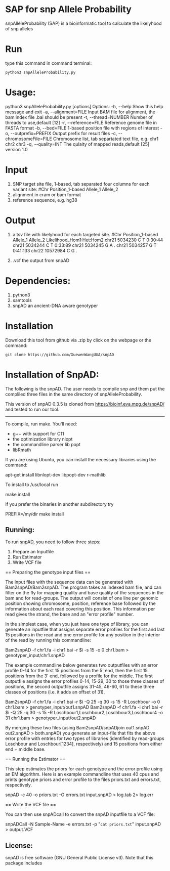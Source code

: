 
# SAP for snp Allele Probability

snpAlleleProbability (SAP) is a bioinformatic tool to calculate the likelyhood of snp alleles

# Run
type this command in command terminal:

`python3 snpAlleleProbability.py`

# Usage: 
 python3 snpAlleleProbability.py [options]
    Options:
    -h, --help                  Show this help message and exit
    -a, --alignment=FILE        Input BAM file for alignment, the bam index file .bai should be present
    -t, --thread=NUMBER         Number of threads to use,default [12]
    -r, --reference=FILE        Reference genome file in FASTA format
    -b, --bed=FILE              1-based position file with regions of interest
    -o, --outprefix=PREFIX      Output prefix for result files
    -c, --chromosomeFile=FILE   Chromosome list, tab separtated text file, e.g. chr1 chr2 chr3
    -q, --quality=INT           The qulaity of mapped reads,default [25]
    version 1.0


# Input

1. SNP target site file, 1-based, tab separated four columns for each variant site: #Chr	Position_1-based	Allele_1	Allele_2
2. alignment in cram or bam format
3. reference sequence, e.g. hg38


# Output
 1.  a tsv file with likelyhood for each targeted site. 
  #Chr	Position_1-based	Allele_1	Allele_2	Likelihood_Hom1:Het:Hom2
  chr21	5034230	C	T	0:30:44
  chr21	5034244	C	T	0:33:89
  chr21	5034245	G	A	.
  chr21	5034257	G	T	0:41:133
  chr22	10572984	C	G	.

2. .vcf the output from snpAD
   

# Dependencies: 
1. python3
2. samtools
3. snpAD an ancient-DNA aware genotyper


# Installation

Download this tool from github via .zip by click on the webpage or the command:

`git clone https://github.com/XuewenWangUGA/snpAD`

# Installation of SnpAD:
The following is the snpAD. The user needs to compile snp and them put the compliled three files in the same directory of snpAlleleProbability.

This version of snpAD 0.3.5 is cloned from https://bioinf.eva.mpg.de/snpAD/ and tested to run our tool. 

-------------

To compile, run make. You'll need:
- g++ with support for C11
- the optimization library nlopt
- the commandline parser lib popt
- libRmath

If you are using Ubuntu, you can install the necessary libraries using the command:

apt-get install libnlopt-dev libpopt-dev r-mathlib

To install to /usr/local run 

make install

If you prefer the binaries in another subdirectory try

PREFIX=/my/dir make install


Running:
--------

To run snpAD, you need to follow three steps:
1) Prepare an Inputfile
2) Run Estimator 
3) Write VCF file

== Preparing the genotype input files ==

The input files with the sequence data can be generated with
Bam2snpAD/Bam2snpAD. The program takes an indexed bam file, and can filter on
the fly for mapping quality and base quality of the sequences in the bam and
for read-groups. The output will consist of one line per genomic position
showing chromosome, position, reference base followed by the information about
each read covering this position. This information per read gives the strand,
the base and an "error profile" number. 

In the simplest case, when you just have one type of library, you can generate
an inputfile that assigns separate error profiles for the first and last 15
positions in the read and one error profile for any position in the interior of
the read by running this commandline:

Bam2snpAD -f chr1.fa -i chr1.bai -r $i -s 15 -o 0 chr1.bam > genotyper_input/chr1.snpAD

The example commandline below generates two outputfiles with an error profile
0-14 for the first 15 positions from the 5' end, then the first 15 positions
from the 3' end, followed by a profile for the middle. The first outputfile
assigns the error profiles 0-14, 15-29, 30 to those three classes of positions,
the second outputfile assigns 31-45, 46-60, 61  to these three classes of
positions (i.e. it adds an offset of 31). 

Bam2snpAD -f chr1.fa -i chr1.bai -r $i -Q 25 -q 30 -s 15 -R Loschbour -o 0 chr1.bam > genotyper_input/out1.snpAD
Bam2snpAD -f chr1.fa -i chr1.bai -r $i -Q 25 -q 30 -s 15 -R Loschbour1,Loschbour2,Loschbour3,Loschbour4 -o 31 chr1.bam > genotyper_input/out2.snpAD

By merging these two files (using Bam2snpAD/snpADjoin out1.snpAD out2.snpAD >
both.snpAD) you generate an input-file that fits the above error profile with
entries for two types of libraries (identified by read-groups Loschbour and
Loschbour[1234], respectively) and 15 positions from either end + middle base.

== Running the Estimator ==

This step estimates the priors for each genotype and the error profile using an
EM algorithm. Here is an example commandline that uses 40 cpus and prints
genotype priors and error profile to the files priors.txt and errors.txt,
respectively. 

snpAD -c 40 -o priors.txt -O errors.txt input.snpAD > log.tab 2> log.err

== Write the VCF file ==

You can then use snpADcall to convert the snpAD inputfile to a VCF file:

snpADCall -N Sample-Name -e errors.txt -p "`cat priors.txt`" input.snpAD > output.VCF


License:
--------

snpAD is free software (GNU General Public License v3). Note that this package includes 
